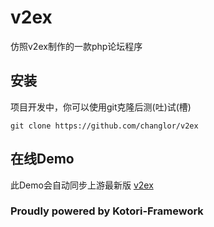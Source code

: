 # v2ex
仿照v2ex制作的一款php论坛程序

## 安装
项目开发中，你可以使用git克隆后测(吐)试(槽)
```
git clone https://github.com/changlor/v2ex
```

## 在线Demo
此Demo会自动同步上游最新版
[v2ex](http://v2ex.ml)

### Proudly powered by Kotori-Framework
